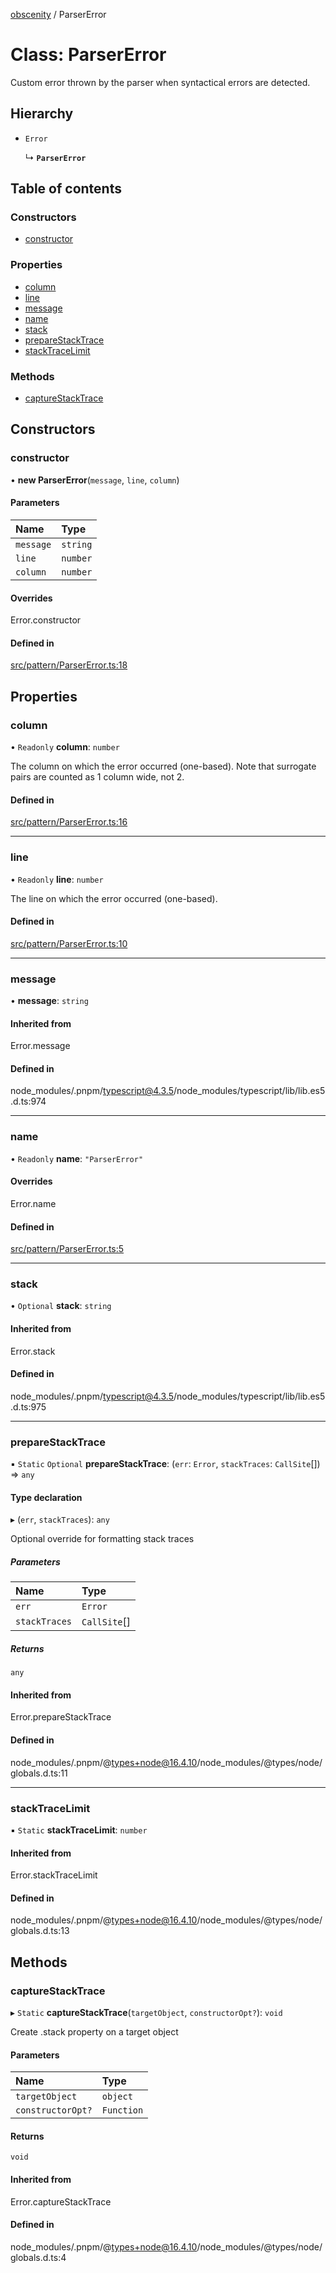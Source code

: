 [obscenity](../README.md) / ParserError

# Class: ParserError

Custom error thrown by the parser when syntactical errors are detected.

## Hierarchy

- `Error`

  ↳ **`ParserError`**

## Table of contents

### Constructors

- [constructor](ParserError.md#constructor)

### Properties

- [column](ParserError.md#column)
- [line](ParserError.md#line)
- [message](ParserError.md#message)
- [name](ParserError.md#name)
- [stack](ParserError.md#stack)
- [prepareStackTrace](ParserError.md#preparestacktrace)
- [stackTraceLimit](ParserError.md#stacktracelimit)

### Methods

- [captureStackTrace](ParserError.md#capturestacktrace)

## Constructors

### constructor

• **new ParserError**(`message`, `line`, `column`)

#### Parameters

| Name | Type |
| :------ | :------ |
| `message` | `string` |
| `line` | `number` |
| `column` | `number` |

#### Overrides

Error.constructor

#### Defined in

[src/pattern/ParserError.ts:18](https://github.com/jo3-l/obscenity/blob/3d763ca/src/pattern/ParserError.ts#L18)

## Properties

### column

• `Readonly` **column**: `number`

The column on which the error occurred (one-based).
Note that surrogate pairs are counted as 1 column wide, not 2.

#### Defined in

[src/pattern/ParserError.ts:16](https://github.com/jo3-l/obscenity/blob/3d763ca/src/pattern/ParserError.ts#L16)

___

### line

• `Readonly` **line**: `number`

The line on which the error occurred (one-based).

#### Defined in

[src/pattern/ParserError.ts:10](https://github.com/jo3-l/obscenity/blob/3d763ca/src/pattern/ParserError.ts#L10)

___

### message

• **message**: `string`

#### Inherited from

Error.message

#### Defined in

node_modules/.pnpm/typescript@4.3.5/node_modules/typescript/lib/lib.es5.d.ts:974

___

### name

• `Readonly` **name**: ``"ParserError"``

#### Overrides

Error.name

#### Defined in

[src/pattern/ParserError.ts:5](https://github.com/jo3-l/obscenity/blob/3d763ca/src/pattern/ParserError.ts#L5)

___

### stack

• `Optional` **stack**: `string`

#### Inherited from

Error.stack

#### Defined in

node_modules/.pnpm/typescript@4.3.5/node_modules/typescript/lib/lib.es5.d.ts:975

___

### prepareStackTrace

▪ `Static` `Optional` **prepareStackTrace**: (`err`: `Error`, `stackTraces`: `CallSite`[]) => `any`

#### Type declaration

▸ (`err`, `stackTraces`): `any`

Optional override for formatting stack traces

##### Parameters

| Name | Type |
| :------ | :------ |
| `err` | `Error` |
| `stackTraces` | `CallSite`[] |

##### Returns

`any`

#### Inherited from

Error.prepareStackTrace

#### Defined in

node_modules/.pnpm/@types+node@16.4.10/node_modules/@types/node/globals.d.ts:11

___

### stackTraceLimit

▪ `Static` **stackTraceLimit**: `number`

#### Inherited from

Error.stackTraceLimit

#### Defined in

node_modules/.pnpm/@types+node@16.4.10/node_modules/@types/node/globals.d.ts:13

## Methods

### captureStackTrace

▸ `Static` **captureStackTrace**(`targetObject`, `constructorOpt?`): `void`

Create .stack property on a target object

#### Parameters

| Name | Type |
| :------ | :------ |
| `targetObject` | `object` |
| `constructorOpt?` | `Function` |

#### Returns

`void`

#### Inherited from

Error.captureStackTrace

#### Defined in

node_modules/.pnpm/@types+node@16.4.10/node_modules/@types/node/globals.d.ts:4
